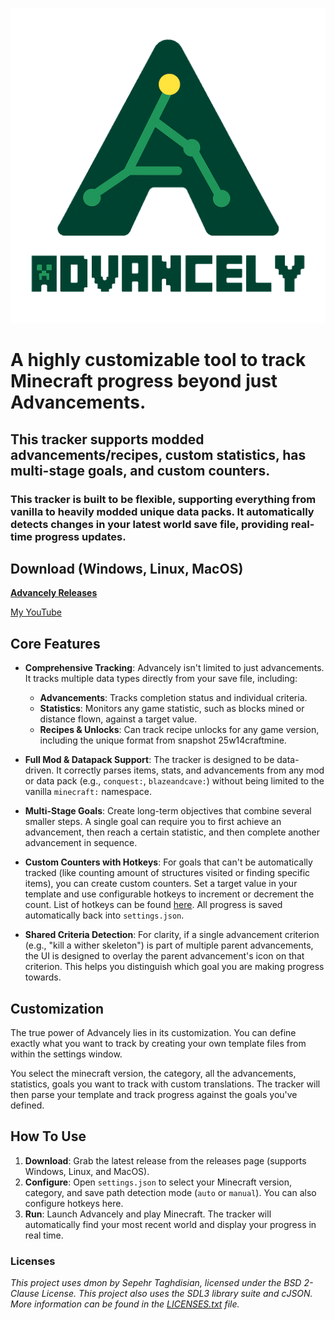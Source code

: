 ![Advancely Logo](/resources/gui/Advancely_Logo.png)

# A highly customizable tool to track Minecraft progress beyond just Advancements. <br>
## This tracker supports modded advancements/recipes, custom statistics, has multi-stage goals, and custom counters. <br>
### This tracker is built to be flexible, supporting everything from vanilla to heavily modded unique data packs. It automatically detects changes in your latest world save file, providing real-time progress updates.

## Download (Windows, Linux, MacOS)

[**Advancely Releases**](https://github.com/LNXSeus/Advancely/releases)

[My YouTube](https://www.youtube.com/@lnxs?sub_confirmation=1)

## Core Features

* **Comprehensive Tracking**: Advancely isn't limited to just advancements. It tracks multiple data types directly from your save file, including:

    * **Advancements**: Tracks completion status and individual criteria.
    * **Statistics**: Monitors any game statistic, such as blocks mined or distance flown, against a target value.
    * **Recipes & Unlocks**: Can track recipe unlocks for any game version, including the unique format from snapshot 25w14craftmine.

* **Full Mod & Datapack Support**: The tracker is designed to be data-driven. It correctly parses items, stats, and advancements from any mod or data pack (e.g., `conquest:`, `blazeandcave:`) without being limited to the vanilla `minecraft:` namespace.

* **Multi-Stage Goals**: Create long-term objectives that combine several smaller steps. A single goal can require you to first achieve an advancement, then reach a certain statistic, and then complete another advancement in sequence.

* **Custom Counters with Hotkeys**: For goals that can't be automatically tracked (like counting amount of structures visited or finding specific items), you can create custom counters. Set a target value in your template and use configurable hotkeys to increment or decrement the count. List of hotkeys can be found [here](https://pastebin.com/vPKgWAen). All progress is saved automatically back into `settings.json`.

* **Shared Criteria Detection**: For clarity, if a single advancement criterion (e.g., "kill a wither skeleton") is part of multiple parent advancements, the UI is designed to overlay the parent advancement's icon on that criterion. This helps you distinguish which goal you are making progress towards.

## Customization

The true power of Advancely lies in its customization. You can define exactly what you want to track by creating your own template files from within the settings window.

You select the minecraft version, the category, all the advancements, statistics, goals you want to track with custom translations. The tracker will then parse your template and track progress against the goals you've defined.


## How To Use

1.  **Download**: Grab the latest release from the releases page (supports Windows, Linux, and MacOS).
2.  **Configure**: Open `settings.json` to select your Minecraft version, category, and save path detection mode (`auto` or `manual`). You can also configure hotkeys here.
3.  **Run**: Launch Advancely and play Minecraft. The tracker will automatically find your most recent world and display your progress in real time.

### Licenses

*This project uses dmon by Sepehr Taghdisian, licensed under the BSD 2-Clause License.*
*This project also uses the SDL3 library suite and cJSON. More information can be found in the [LICENSES.txt](LICENSES.txt) file.*